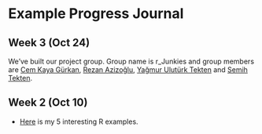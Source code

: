 # Example Progress Journal

## Week 3 (Oct 24)

We’ve built our project group. Group name is r_Junkies and group members are [Cem Kaya Gürkan](https://mef-bda503.github.io/pj-gurkanc/), [Rezan Azizoğlu](https://mef-bda503.github.io/pj-rezan/), [Yağmur Ulutürk Tekten](https://mef-bda503.github.io/pj-uluturktekteny/) and [Semih Tekten](https://mef-bda503.github.io/pj-tektens/). 

## Week 2 (Oct 10)

+ [Here](files/interesting_articles.html) is my 5 interesting R examples. 

